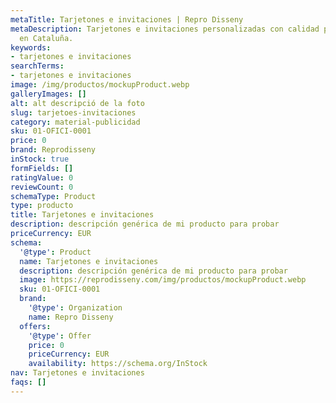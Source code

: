 ```yaml
---
metaTitle: Tarjetones e invitaciones | Repro Disseny
metaDescription: Tarjetones e invitaciones personalizadas con calidad profesional
  en Cataluña.
keywords:
- tarjetones e invitaciones
searchTerms:
- tarjetones e invitaciones
image: /img/productos/mockupProduct.webp
galleryImages: []
alt: alt descripció de la foto
slug: tarjetoes-invitaciones
category: material-publicidad
sku: 01-OFICI-0001
price: 0
brand: Reprodisseny
inStock: true
formFields: []
ratingValue: 0
reviewCount: 0
schemaType: Product
type: producto
title: Tarjetones e invitaciones
description: descripción genérica de mi producto para probar
priceCurrency: EUR
schema:
  '@type': Product
  name: Tarjetones e invitaciones
  description: descripción genérica de mi producto para probar
  image: https://reprodisseny.com/img/productos/mockupProduct.webp
  sku: 01-OFICI-0001
  brand:
    '@type': Organization
    name: Repro Disseny
  offers:
    '@type': Offer
    price: 0
    priceCurrency: EUR
    availability: https://schema.org/InStock
nav: Tarjetones e invitaciones
faqs: []
---
```

